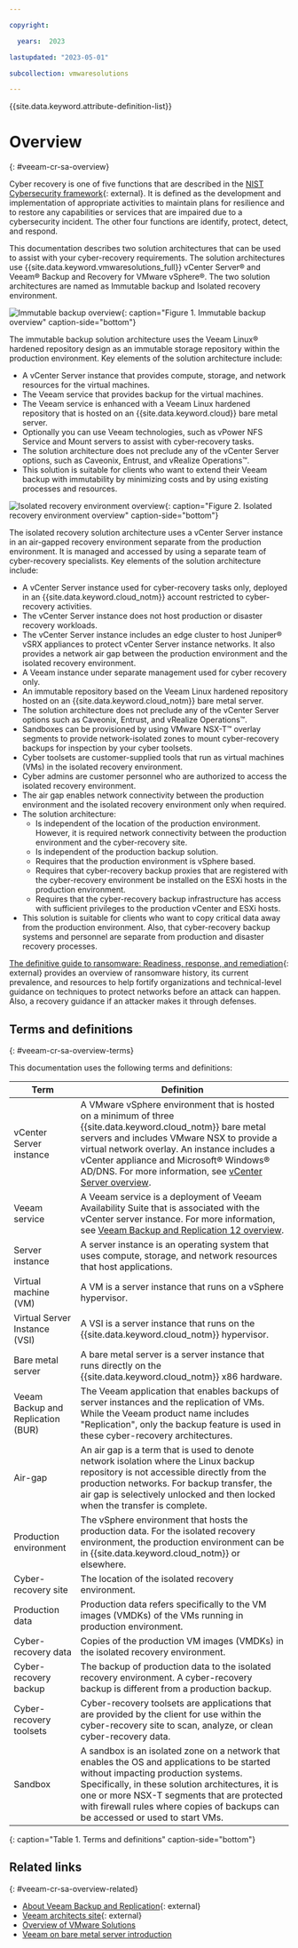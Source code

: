 ```yaml
---

copyright:

  years:  2023

lastupdated: "2023-05-01"

subcollection: vmwaresolutions

---
```


{{site.data.keyword.attribute-definition-list}}

# Overview
{: #veeam-cr-sa-overview}

Cyber recovery is one of five functions that are described in the [NIST Cybersecurity framework](https://www.nist.gov/cyberframework){: external}. It is defined as the development and implementation of appropriate activities to maintain plans for resilience and to restore any capabilities or services that are impaired due to a cybersecurity incident. The other four functions are identify, protect, detect, and respond.

This documentation describes two solution architectures that can be used to assist with your cyber-recovery requirements. The solution architectures use {{site.data.keyword.vmwaresolutions_full}} vCenter Server® and Veeam® Backup and Recovery for VMware vSphere®. The two solution architectures are named as Immutable backup and Isolated recovery environment.

![Immutable backup overview](../../images/veeam-cr-sa-overview-ib.svg){: caption="Figure 1. Immutable backup overview" caption-side="bottom"}

The immutable backup solution architecture uses the Veeam Linux® hardened repository design as an immutable storage repository within the production environment. Key elements of the solution architecture include:

* A vCenter Server instance that provides compute, storage, and network resources for the virtual machines.
* The Veeam service that provides backup for the virtual machines.
* The Veeam service is enhanced with a Veeam Linux hardened repository that is hosted on an {{site.data.keyword.cloud}} bare metal server.
* Optionally you can use Veeam technologies, such as vPower NFS Service and Mount servers to assist with cyber-recovery tasks.
* The solution architecture does not preclude any of the vCenter Server options, such as Caveonix, Entrust, and vRealize Operations™.
* This solution is suitable for clients who want to extend their Veeam backup with immutability by minimizing costs and by using existing processes and resources.

![Isolated recovery environment overview](../../images/veeam-cr-sa-overview-ire.svg){: caption="Figure 2. Isolated recovery environment overview" caption-side="bottom"}

The isolated recovery solution architecture uses a vCenter Server instance in an air-gapped recovery environment separate from the production environment. It is managed and accessed by using a separate team of cyber-recovery specialists. Key elements of the solution architecture include:

* A vCenter Server instance used for cyber-recovery tasks only, deployed in an {{site.data.keyword.cloud_notm}} account restricted to cyber-recovery activities.
* The vCenter Server instance does not host production or disaster recovery workloads.
* The vCenter Server instance includes an edge cluster to host Juniper® vSRX appliances to protect vCenter Server instance networks. It also provides a network air gap between the production environment and the isolated recovery environment.
* A Veeam instance under separate management used for cyber recovery only.
* An immutable repository based on the Veeam Linux hardened repository hosted on an {{site.data.keyword.cloud_notm}} bare metal server.
* The solution architecture does not preclude any of the vCenter Server options such as Caveonix, Entrust, and vRealize Operations™.
* Sandboxes can be provisioned by using VMware NSX-T™ overlay segments to provide network-isolated zones to mount cyber-recovery backups for inspection by your cyber toolsets.
* Cyber toolsets are customer-supplied tools that run as virtual machines (VMs) in the isolated recovery environment.
* Cyber admins are customer personnel who are authorized to access the isolated recovery environment.
* The air gap enables network connectivity between the production environment and the isolated recovery environment only when required.
* The solution architecture:
   * Is independent of the location of the production environment. However, it is required network connectivity between the production environment and the cyber-recovery site.
   * Is independent of the production backup solution.
   * Requires that the production environment is vSphere based.
   * Requires that cyber-recovery backup proxies that are registered with the cyber-recovery environment be installed on the ESXi hosts in the production environment.
   * Requires that the cyber-recovery backup infrastructure has access with sufficient privileges to the production vCenter and ESXi hosts.
* This solution is suitable for clients who want to copy critical data away from the production environment. Also, that cyber-recovery backup systems and personnel are separate from production and disaster recovery processes.

[The definitive guide to ransomware: Readiness, response, and remediation](https://www.ibm.com/downloads/cas/EV6NAQR4){: external} provides an overview of ransomware history, its current prevalence, and resources to help fortify organizations and technical-level guidance on techniques to protect networks before an attack can happen. Also, a recovery guidance if an attacker makes it through defenses.

## Terms and definitions
{: #veeam-cr-sa-overview-terms}

This documentation uses the following terms and definitions:

| Term | Definition
|------|-----------
| vCenter Server instance | A VMware vSphere environment that is hosted on a minimum of three {{site.data.keyword.cloud_notm}} bare metal servers and includes VMware NSX to provide a virtual network overlay. An instance includes a vCenter appliance and Microsoft® Windows® AD/DNS. For more information, see [vCenter Server overview](https://cloud.ibm.com/docs/vmwaresolutions?topic=vmwaresolutions-vc_vcenterserveroverview).
| Veeam service | A Veeam service is a deployment of Veeam Availability Suite that is associated with the vCenter server instance. For more information, see [Veeam Backup and Replication 12 overview](https://cloud.ibm.com/docs/vmwaresolutions?topic=vmwaresolutions-veeamvm_overview).
| Server instance | A server instance is an operating system that uses compute, storage, and network resources that host applications.
| Virtual machine (VM) | A VM is a server instance that runs on a vSphere hypervisor.
| Virtual Server Instance (VSI) | A VSI is a server instance that runs on the {{site.data.keyword.cloud_notm}} hypervisor.
| Bare metal server | A bare metal server is a server instance that runs directly on the {{site.data.keyword.cloud_notm}} x86 hardware.
| Veeam Backup and Replication (BUR) | The Veeam application that enables backups of server instances and the replication of VMs. While the Veeam product name includes "Replication", only the backup feature is used in these cyber-recovery architectures.
| Air-gap | An air gap is a term that is used to denote network isolation where the Linux backup repository is not accessible directly from the production networks. For backup transfer, the air gap is selectively unlocked and then locked when the transfer is complete.
| Production environment | The vSphere environment that hosts the production data. For the isolated recovery environment, the production environment can be in {{site.data.keyword.cloud_notm}} or elsewhere. 
| Cyber-recovery site | The location of the isolated recovery environment.
| Production data | Production data refers specifically to the VM images (VMDKs) of the VMs running in production environment.
| Cyber-recovery data | Copies of the production VM images (VMDKs) in the isolated recovery environment.
| Cyber-recovery backup | The backup of production data to the isolated recovery environment. A cyber-recovery backup is different from a production backup.
| Cyber-recovery toolsets | Cyber-recovery toolsets are applications that are provided by the client for use within the cyber-recovery site to scan, analyze, or clean cyber-recovery data.
| Sandbox | A sandbox is an isolated zone on a network that enables the OS and applications to be started without impacting production systems. Specifically, in these solution architectures, it is one or more NSX-T segments that are protected with firewall rules where copies of backups can be accessed or used to start VMs.
{: caption="Table 1. Terms and definitions" caption-side="bottom"}

## Related links
{: #veeam-cr-sa-overview-related}

* [About Veeam Backup and Replication](https://helpcenter.veeam.com/docs/backup/vsphere/overview.html?ver=120){: external}
* [Veeam architects site](https://www.veeambp.com/){: external}
* [Overview of VMware Solutions](/docs/vmwaresolutions?topic=vmwaresolutions-solution_overview)
* [Veeam on bare metal server introduction](/docs/vmwaresolutions?topic=vmwaresolutions-veeam-bms-archi-intro)
